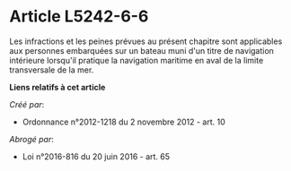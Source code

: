 # Article L5242-6-6

Les  infractions et les peines prévues au présent chapitre sont applicables  aux personnes embarquées sur un bateau muni d'un
titre de navigation  intérieure lorsqu'il pratique la navigation maritime en aval de la  limite transversale de la mer.

**Liens relatifs à cet article**

_Créé par_:

  - Ordonnance n°2012-1218 du 2 novembre 2012 - art. 10

_Abrogé par_:

  - Loi n°2016-816 du 20 juin 2016 - art. 65
